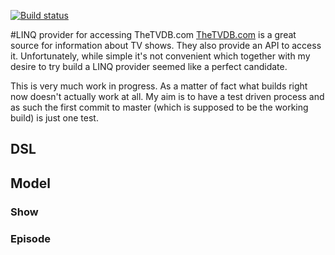 [![Build status](https://ci.appveyor.com/api/projects/status/mo4b10d7fib2qt9b/branch/master?svg=true)](https://ci.appveyor.com/project/azabujuban/linqtv/branch/master)

#LINQ provider for accessing TheTVDB.com
[TheTVDB.com](TheTVDB.com) is a great source for information about TV shows. They also provide an API to access it. Unfortunately, while simple it's not convenient which together with my desire to try build a LINQ provider seemed like a perfect candidate.

This is very much work in progress. As a matter of fact what builds right now doesn't actually work at all. My aim is to have a test driven process and as such the first commit to master (which is supposed to be the working build) is just one test.

## DSL

## Model


### Show


### Episode

